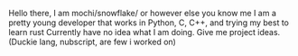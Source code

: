Hello there, I am mochi/snowflake/ or however else you know me
I am a pretty young developer that works in Python, C, C++, and trying my best to learn rust
Currently have no idea what I am doing. Give me project ideas. (Duckie lang, nubscript, are few i worked on)


<!---
DetectiveCatt/DetectiveCatt is a ✨ special ✨ repository because its `README.md` (this file) appears on your GitHub profile.
You can click the Preview link to take a look at your changes.
--->
